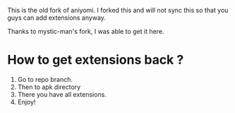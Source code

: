This is the old fork of aniyomi. I forked this and will not sync this so that you guys can add extensions anyway.


Thanks to mystic-man's fork, I was able to get it here.

# How to get extensions back ?

1. Go to repo branch.
2. Then to apk directory
3. There you have all extensions.
4. Enjoy!
